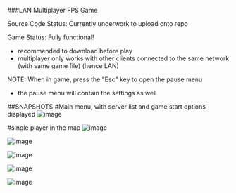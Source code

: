 ###LAN Multiplayer FPS Game

Source Code Status: Currently underwork to upload onto repo

Game Status: Fully functional!
- recommended to download before play
- multiplayer only works with other clients connected to the same network (with same game file) (hence LAN)

NOTE: When in game, press the "Esc" key to open the pause menu
- the pause menu will contain the settings as well

##SNAPSHOTS
#Main menu, with server list and game start options displayed
![image](https://user-images.githubusercontent.com/44034888/162910378-d0d8b781-d75a-41bd-8d4d-d4f5024c953e.png)

#single player in the map
![image](https://user-images.githubusercontent.com/44034888/162910956-9be86f7d-2870-4e79-94ef-df5c9f5970a1.png)

![image](https://user-images.githubusercontent.com/44034888/162911292-d51ad071-1d7e-49c8-ab77-43a501291e20.png)

![image](https://user-images.githubusercontent.com/44034888/162912126-0523b50c-fa9e-4bb5-b06e-fe3c4d7f9125.png)

![image](https://user-images.githubusercontent.com/44034888/162912305-131ef881-b4e8-4155-b44c-73e9df1206f7.png)

![image](https://user-images.githubusercontent.com/44034888/162912418-bb695aa5-6841-4882-890f-93abb30d3ad5.png)
